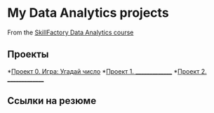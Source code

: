 # My Data Analytics projects

From the [SkillFactory Data Analytics course](https://skillfactory.ru/data-analytics)

## Проекты
*[Проект 0. Игра: Угадай число]()
*[Проект 1. _____________](__)
*[Проект 2. _____________](____)

## Ссылки на резюме